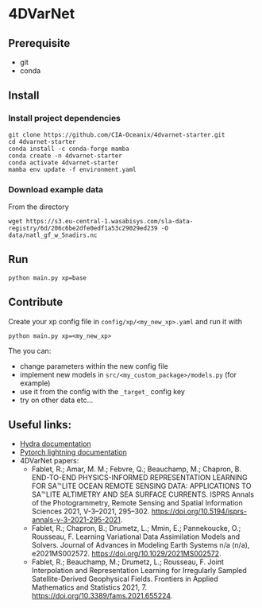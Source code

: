 # 4DVarNet

## Prerequisite
- git
- conda

## Install
### Install project dependencies
```
git clone https://github.com/CIA-Oceanix/4dvarnet-starter.git
cd 4dvarnet-starter
conda install -c conda-forge mamba
conda create -n 4dvarnet-starter
conda activate 4dvarnet-starter
mamba env update -f environment.yaml
```

### Download example data
From the directory
```
wget https://s3.eu-central-1.wasabisys.com/sla-data-registry/6d/206c6be2dfe0edf1a53c29029ed239 -O data/natl_gf_w_5nadirs.nc
```

## Run
```
python main.py xp=base
```

## Contribute
Create your xp config file in `config/xp/<my_new_xp>.yaml` and run it with
```
python main.py xp=<my_new_xp>
```

The you can:
- change parameters within the new config file
- implement new models in `src/<my_custom_package>/models.py` (for example)
- use it from the config with the `_target_` config key
- try on other data etc...


## Useful links:
- [Hydra documentation](https://hydra.cc/docs/intro/)
- [Pytorch lightning documentation](https://pytorch-lightning.readthedocs.io/en/stable/index.html#get-started)
- 4DVarNet papers:
	- Fablet, R.; Amar, M. M.; Febvre, Q.; Beauchamp, M.; Chapron, B. END-TO-END PHYSICS-INFORMED REPRESENTATION LEARNING FOR SA℡LITE OCEAN REMOTE SENSING DATA: APPLICATIONS TO SA℡LITE ALTIMETRY AND SEA SURFACE CURRENTS. ISPRS Annals of the Photogrammetry, Remote Sensing and Spatial Information Sciences 2021, V-3–2021, 295–302. https://doi.org/10.5194/isprs-annals-v-3-2021-295-2021.
	- Fablet, R.; Chapron, B.; Drumetz, L.; Mmin, E.; Pannekoucke, O.; Rousseau, F. Learning Variational Data Assimilation Models and Solvers. Journal of Advances in Modeling Earth Systems n/a (n/a), e2021MS002572. https://doi.org/10.1029/2021MS002572.
	- Fablet, R.; Beauchamp, M.; Drumetz, L.; Rousseau, F. Joint Interpolation and Representation Learning for Irregularly Sampled Satellite-Derived Geophysical Fields. Frontiers in Applied Mathematics and Statistics 2021, 7. https://doi.org/10.3389/fams.2021.655224.

